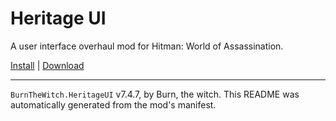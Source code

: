 # Heritage UI

A user interface overhaul mod for Hitman: World of Assassination.

[Install](https://hitman-resources.netlify.app/smf-install-link/https://github.com/Burn-the-witch/Heritage-UI/releases/latest/download/mod.framework.zip) | [Download](https://github.com/Burn-the-witch/Heritage-UI/releases/latest/download/mod.framework.zip)

---

`BurnTheWitch.HeritageUI` v7.4.7, by Burn, the witch. This README was automatically generated from the mod's manifest.
